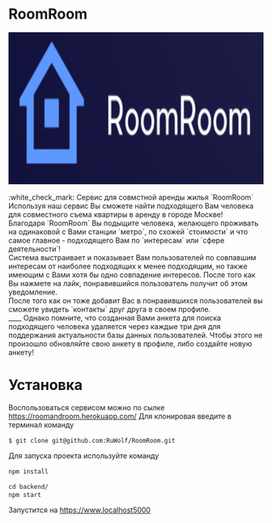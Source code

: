 # RoomRoom
 <p align="center">
<img src="/RoomRoomImg.gif" width="750px" height="300px"/></p>
:white_check_mark: Сервис для совмстной аренды жилья `RoomRoom`  <br/>
Используя наш сервис Вы сможете найти подходящего Вам человека для совместного съема квартиры в аренду в городе Москве!<br/>
Благодаря `RoomRoom` Вы подыщите человека, желающего проживать на одинаковой с Вами станции `метро`, по схожей `стоимости` и что самое главное - подходящего Вам по `интересам` или `сфере деятельности`! <br/>
Система выстраивает и  показывает Вам пользователей по совпавшим интересам от наиболее подходящих к менее подходящим, но также имеющим с Вами хотя бы одно совпадение интересов. После того как Вы нажмете на лайк, понравившийся пользователь получит об этом уведомление. <br/>
После того как он тоже добавит Вас в понравившихся пользователей вы сможете увидеть `контакты` друг друга в своем профиле.<br/>
____
Однако помните, что созданная Вами анкета для поиска подходящего человека удаляется через каждые три дня для поддержания актуальности базы данных пользователей. Чтобы этого не произошло обновляйте свою анкету в профиле, либо создайте новую анкету!<br/>

# Установка
Воспользоваться сервисом можно по сылке <https://roomandroom.herokuapp.com/>
Для клонировая введите в терминал команду 
```
$ git clone git@github.com:RuWolf/RoomRoom.git
```
Для запуска проекта используйте команду
```
npm install
```
```
cd backend/
npm start
```
Запустится на <https://www.localhost5000>
